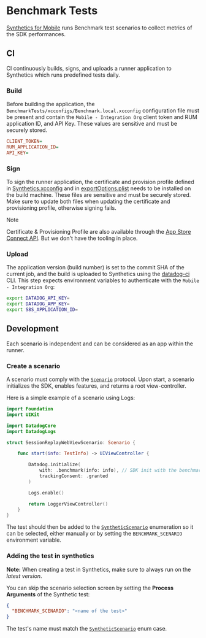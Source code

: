 # Benchmark Tests

[Synthetics for Mobile](https://docs.datadoghq.com/mobile_app_testing/) runs Benchmark test scenarios to collect metrics of the SDK performances.


## CI

CI continuously builds, signs, and uploads a runner application to Synthetics which runs predefined tests daily.

### Build

Before building the application, the `BenchmarkTests/xcconfigs/Benchmark.local.xcconfig` configuration file must be present and contain the `Mobile - Integration Org` client token and RUM application ID, and API Key. These values are sensitive and must be securely stored.

```ini
CLIENT_TOKEN=
RUM_APPLICATION_ID=
API_KEY=
```

### Sign

To sign the runner application, the certificate and provision profile defined in [Synthetics.xcconfig](xcconfigs/Synthetics.xcconfig) and in [exportOptions.plist](exportOptions.plist) needs to be installed on the build machine. These files are sensitive and must be securely stored. Make sure to update both files when updating the certificate and provisioning profile, otherwise signing fails.

> [!NOTE]
> Certificate & Provisioning Profile are also available through the [App Store Connect API](https://developer.apple.com/documentation/appstoreconnectapi). But we don't have the tooling in place.

### Upload

The application version (build number) is set to the commit SHA of the current job, and the build is uploaded to Synthetics using the [datadog-ci](https://github.com/DataDog/datadog-ci) CLI. This step expects environment variables to authenticate with the `Mobile - Integration Org`:

```bash
export DATADOG_API_KEY=
export DATADOG_APP_KEY=
export S8S_APPLICATION_ID=
```

## Development

Each scenario is independent and can be considered as an app within the runner.

### Create a scenario

A scenario must comply with the [`Scenario`](Runner/Scenarios/Scenario.swift) protocol. Upon start, a scenario initializes the SDK, enables features, and returns a root view-controller.

Here is a simple example of a scenario using Logs:
```swift
import Foundation
import UIKit

import DatadogCore
import DatadogLogs

struct SessionReplayWebViewScenario: Scenario {

    func start(info: TestInfo) -> UIViewController {

        Datadog.initialize(
            with: .benchmark(info: info), // SDK init with the benchmark configuration
            trackingConsent: .granted
        )

        Logs.enable()

        return LoggerViewController()
    }
}
```

The test should then be added to the [`SyntheticScenario`](Runner/Scenarios/Scenario.swift) enumeration so it can be selected, either manually or by setting the `BENCHMARK_SCENARIO` environment variable.


### Adding the test in synthetics

**Note:** When creating a test in Synthetics, make sure to always run on the _latest version_.

You can skip the scenario selection screen by setting the **Process Arguments** of the Synthetic test:
```json
{
  "BENCHMARK_SCENARIO": "<name of the test>"
}
```

The test's name must match the [`SyntheticScenario`](Runner/Scenarios/Scenario.swift) enum case.